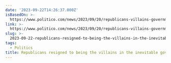 ```yaml
---
date: '2023-09-22T14:26:37.000Z'
isBasedOn: >-
  https://www.politico.com/news/2023/09/20/republicans-villains-government-shutdown-00117191
link: >-
  https://www.politico.com/news/2023/09/20/republicans-villains-government-shutdown-00117191
slug: >-
  2023-09-22-republicans-resigned-to-being-the-villains-in-the-inevitable-government-shu
tags:
  - Politics
title: Republicans resigned to being the villains in the inevitable government shu
---
```


